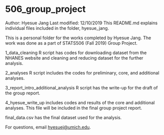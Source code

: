 # 506_group_project


Author: Hyesue Jang
Last modified: 12/10/2019
This README.md explains individual files included in the folder, hyesue_jang.

This is a personal folder for the works completed by Hyesue Jang. The work was done as a part of STATS506 (Fall 2019) Group Project.

1_data_cleaning R script has codes for downloading dataset from the NHANES website and cleaning and reducing dataset for the further analysis.

2_analyses R script includes the codes for preliminary, core, and additional analyses.

3_report_intro_additional_analysis R script has the write-up for the draft of the group report.

4_hyesue_write_up includes codes and results of the core and additional analyses. This file will be included in the final group project report.

final_data.csv has the final dataset used for the analysis.

For questions, email hyesuej@umich.edu.
